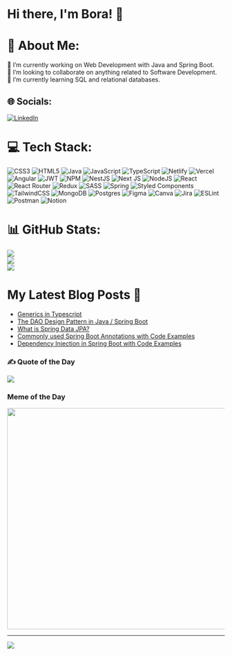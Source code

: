 # Hi there, I'm Bora! 👋

# 💫 About Me:
🔭 I’m currently working on Web Development with Java and Spring Boot.<br>👯 I’m looking to collaborate on anything related to Software Development.<br>🌱 I’m currently learning SQL and relational databases.


## 🌐 Socials:
[![LinkedIn](https://img.shields.io/badge/LinkedIn-%230077B5.svg?logo=linkedin&logoColor=white)](https://linkedin.com/in/https://www.linkedin.com/in/bora-karaca/) 

# 💻 Tech Stack:
![CSS3](https://img.shields.io/badge/css3-%231572B6.svg?style=plastic&logo=css3&logoColor=white) ![HTML5](https://img.shields.io/badge/html5-%23E34F26.svg?style=plastic&logo=html5&logoColor=white) ![Java](https://img.shields.io/badge/java-%23ED8B00.svg?style=plastic&logo=java&logoColor=white) ![JavaScript](https://img.shields.io/badge/javascript-%23323330.svg?style=plastic&logo=javascript&logoColor=%23F7DF1E) ![TypeScript](https://img.shields.io/badge/typescript-%23007ACC.svg?style=plastic&logo=typescript&logoColor=white) ![Netlify](https://img.shields.io/badge/netlify-%23000000.svg?style=plastic&logo=netlify&logoColor=#00C7B7) ![Vercel](https://img.shields.io/badge/vercel-%23000000.svg?style=plastic&logo=vercel&logoColor=white) ![Angular](https://img.shields.io/badge/angular-%23DD0031.svg?style=plastic&logo=angular&logoColor=white) ![JWT](https://img.shields.io/badge/JWT-black?style=plastic&logo=JSON%20web%20tokens) ![NPM](https://img.shields.io/badge/NPM-%23000000.svg?style=plastic&logo=npm&logoColor=white) ![NestJS](https://img.shields.io/badge/nestjs-%23E0234E.svg?style=plastic&logo=nestjs&logoColor=white) ![Next JS](https://img.shields.io/badge/Next-black?style=plastic&logo=next.js&logoColor=white) ![NodeJS](https://img.shields.io/badge/node.js-6DA55F?style=plastic&logo=node.js&logoColor=white) ![React](https://img.shields.io/badge/react-%2320232a.svg?style=plastic&logo=react&logoColor=%2361DAFB) ![React Router](https://img.shields.io/badge/React_Router-CA4245?style=plastic&logo=react-router&logoColor=white) ![Redux](https://img.shields.io/badge/redux-%23593d88.svg?style=plastic&logo=redux&logoColor=white) ![SASS](https://img.shields.io/badge/SASS-hotpink.svg?style=plastic&logo=SASS&logoColor=white) ![Spring](https://img.shields.io/badge/spring-%236DB33F.svg?style=plastic&logo=spring&logoColor=white) ![Styled Components](https://img.shields.io/badge/styled--components-DB7093?style=plastic&logo=styled-components&logoColor=white) ![TailwindCSS](https://img.shields.io/badge/tailwindcss-%2338B2AC.svg?style=plastic&logo=tailwind-css&logoColor=white) ![MongoDB](https://img.shields.io/badge/MongoDB-%234ea94b.svg?style=plastic&logo=mongodb&logoColor=white) ![Postgres](https://img.shields.io/badge/postgres-%23316192.svg?style=plastic&logo=postgresql&logoColor=white) 	![Figma](https://img.shields.io/badge/figma-%23F24E1E.svg?style=plastic&logo=figma&logoColor=white) ![Canva](https://img.shields.io/badge/Canva-%2300C4CC.svg?style=plastic&logo=Canva&logoColor=white) ![Jira](https://img.shields.io/badge/jira-%230A0FFF.svg?style=plastic&logo=jira&logoColor=white) ![ESLint](https://img.shields.io/badge/ESLint-4B3263?style=plastic&logo=eslint&logoColor=white) ![Postman](https://img.shields.io/badge/Postman-FF6C37?style=plastic&logo=postman&logoColor=white) ![Notion](https://img.shields.io/badge/Notion-%23000000.svg?style=plastic&logo=notion&logoColor=white)

# 📊 GitHub Stats:
![](https://github-readme-stats.vercel.app/api?username=BraveHeart-tex&theme=monokai&hide_border=true&include_all_commits=true&count_private=true)<br/>
![](https://github-readme-streak-stats.herokuapp.com/?user=BraveHeart-tex&theme=monokai&hide_border=true)<br/>
![](https://github-readme-stats.vercel.app/api/top-langs/?username=BraveHeart-tex&theme=monokai&hide_border=true&include_all_commits=true&count_private=true&layout=compact)

# My Latest Blog Posts 📖

<!-- BLOG-POST-LIST:START -->
- [Generics in Typescript](https://dev.to/karaca19/generics-in-typescript-3hln)
- [The DAO Design Pattern in Java / Spring Boot](https://dev.to/karaca19/the-dao-design-pattern-in-java-spring-boot-2l8o)
- [What is Spring Data JPA?](https://dev.to/karaca19/what-is-spring-data-jpa-24nf)
- [Commonly used Spring Boot Annotations with Code Examples](https://dev.to/karaca19/commonly-used-spring-boot-annotations-with-code-examples-1ne)
- [Dependency Injection in Spring Boot with Code Examples](https://dev.to/karaca19/dependency-injection-in-spring-boot-with-code-examples-3119)
<!-- BLOG-POST-LIST:END -->

### ✍️ Quote of the Day
![](https://quotes-github-readme.vercel.app/api?type=horizontal&theme=tokyonight)

### Meme of the Day
<img src="https://rm.up.railway.app/" width="512px"/>

---
[![](https://visitcount.itsvg.in/api?id=BraveHeart-tex&icon=3&color=1)](https://visitcount.itsvg.in)

